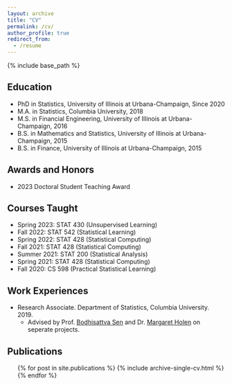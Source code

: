```yaml
---
layout: archive
title: "CV"
permalink: /cv/
author_profile: true
redirect_from:
  - /resume
---
```


{% include base_path %}

## Education
* PhD in Statistics, University of Illinois at Urbana-Champaign, Since 2020
* M.A. in Statistics, Columbia University, 2018
* M.S. in Financial Engineering, University of Illinois at Urbana-Champaign, 2016
* B.S. in Mathematics and Statistics, University of Illinois at Urbana-Champaign, 2015
* B.S. in Finance, University of Illinois at Urbana-Champaign, 2015

## Awards and Honors
* 2023 Doctoral Student Teaching Award

## Courses Taught
* Spring 2023: STAT 430 (Unsupervised Learning)
* Fall 2022: STAT 542 (Statistical Learning)
* Spring 2022: STAT 428 (Statistical Computing)
* Fall 2021: STAT 428 (Statistical Computing)
* Summer 2021: STAT 200 (Statistical Analysis)
* Spring 2021: STAT 428 (Statistical Computing)
* Fall 2020: CS 598 (Practical Statistical Learning)


## Work Experiences
* Research Associate. Department of Statistics, Columbia University. 2019.
  * Advised by Prof. [Bodhisattva Sen](http://www.stat.columbia.edu/~bodhi/Bodhi/Welcome.html) and Dr. [Margaret Holen](https://www.linkedin.com/in/margaret-holen-36068547/) on seperate projects.

<!---
Skills
======
* Languages: C++, R, Python
* Software: LaTeX, Mathematica, MATLAB.
--->

## Publications
  <ul>{% for post in site.publications %}
    {% include archive-single-cv.html %}
  {% endfor %}</ul>
  
<!---
 Talks
======
  <ul>{% for post in site.talks %}
    {% include archive-single-talk-cv.html %}
  {% endfor %}</ul> 
--->
  
<!---
Teaching
======
  <ul>{% for post in site.teaching %}
    {% include archive-single-cv.html %}
  {% endfor %}</ul>
  
Service and leadership
======
* Currently signed in to 43 different slack teams 
--->
